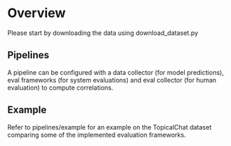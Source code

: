 # Overview

Please start by downloading the data using download_dataset.py

## Pipelines

A pipeline can be configured with a data collector (for model predictions), eval frameworks (for system evaluations) and eval collector (for human evaluation) to compute correlations.

## Example

Refer to pipelines/example for an example on the TopicalChat dataset comparing some of the implemented evaluation frameworks.